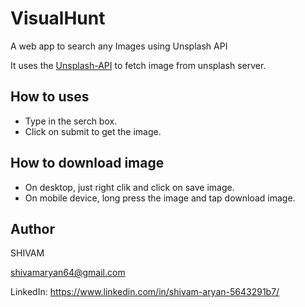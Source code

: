 # VisualHunt
A web app to search any Images using Unsplash API

It uses the [Unsplash-API](https://unsplash.com/developers) to fetch image from unsplash server.

## How to uses

* Type in the serch box.
* Click on submit to get the image.

## How to download image

* On desktop, just right clik and click on save image.
* On mobile device, long press the image and tap download image.
  
## Author 

SHIVAM

shivamaryan64@gmail.com

LinkedIn:  https://www.linkedin.com/in/shivam-aryan-5643291b7/
